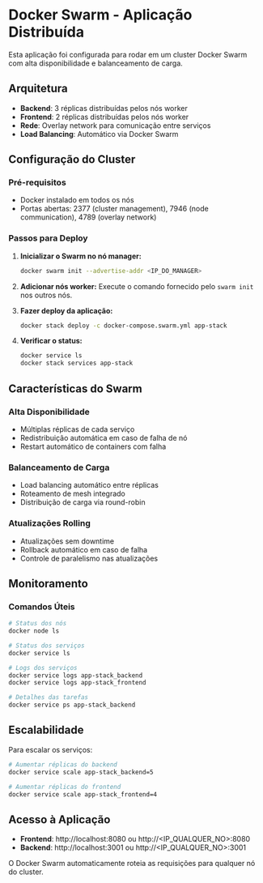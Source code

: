 # Docker Swarm - Aplicação Distribuída

Esta aplicação foi configurada para rodar em um cluster Docker Swarm com alta disponibilidade e balanceamento de carga.

## Arquitetura

- **Backend**: 3 réplicas distribuídas pelos nós worker
- **Frontend**: 2 réplicas distribuídas pelos nós worker
- **Rede**: Overlay network para comunicação entre serviços
- **Load Balancing**: Automático via Docker Swarm

## Configuração do Cluster

### Pré-requisitos
- Docker instalado em todos os nós
- Portas abertas: 2377 (cluster management), 7946 (node communication), 4789 (overlay network)

### Passos para Deploy

1. **Inicializar o Swarm no nó manager:**
   ```bash
   docker swarm init --advertise-addr <IP_DO_MANAGER>
   ```

2. **Adicionar nós worker:**
   Execute o comando fornecido pelo `swarm init` nos outros nós.

3. **Fazer deploy da aplicação:**
   ```bash
   docker stack deploy -c docker-compose.swarm.yml app-stack
   ```

4. **Verificar o status:**
   ```bash
   docker service ls
   docker stack services app-stack
   ```

## Características do Swarm

### Alta Disponibilidade
- Múltiplas réplicas de cada serviço
- Redistribuição automática em caso de falha de nó
- Restart automático de containers com falha

### Balanceamento de Carga
- Load balancing automático entre réplicas
- Roteamento de mesh integrado
- Distribuição de carga via round-robin

### Atualizações Rolling
- Atualizações sem downtime
- Rollback automático em caso de falha
- Controle de paralelismo nas atualizações

## Monitoramento

### Comandos Úteis
```bash
# Status dos nós
docker node ls

# Status dos serviços
docker service ls

# Logs dos serviços
docker service logs app-stack_backend
docker service logs app-stack_frontend

# Detalhes das tarefas
docker service ps app-stack_backend
```

## Escalabilidade

Para escalar os serviços:
```bash
# Aumentar réplicas do backend
docker service scale app-stack_backend=5

# Aumentar réplicas do frontend
docker service scale app-stack_frontend=4
```

## Acesso à Aplicação

- **Frontend**: http://localhost:8080 ou http://<IP_QUALQUER_NO>:8080
- **Backend**: http://localhost:3001 ou http://<IP_QUALQUER_NO>:3001

O Docker Swarm automaticamente roteia as requisições para qualquer nó do cluster.